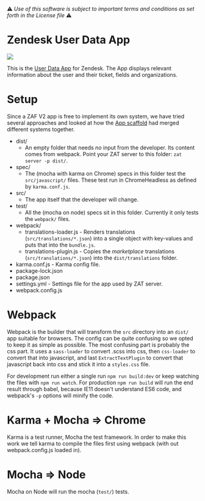 :warning: *Use of this software is subject to important terms and conditions as set forth in the License file* :warning:

Zendesk User Data App
===============
![](https://samson.zende.sk/projects/user_data_app/stages/production.svg?token=84457be797bb7a1e00d1f57575d5112a)

This is the [User Data App](https://www.zendesk.com/apps/user-data) for Zendesk. The App displays relevant information about the user and their ticket, fields and organizations.

Setup
===============
Since a ZAF V2 app is free to implement its own system, we have tried several approaches and looked at how the [App scaffold](https://github.com/zendesk/app_scaffold) had merged different systems together.

* dist/
  * An empty folder that needs *no* input from the developer. Its content comes from webpack. Point your ZAT server to this folder: `zat server -p dist/`.
* spec/
  * The (mocha with karma on Chrome) specs in this folder test the `src/javascript/` files. These test run in ChromeHeadless as defined by `karma.conf.js`.
* src/
  * The app itself that the developer will change.
* test/
  * All the (mocha on node) specs sit in this folder. Currently it only tests the `webpack/` files.
* webpack/
  * translations-loader.js - Renders translations (`src/translations/*.json`) into a single object with key-values and puts that into the `bundle.js`.
  * translations-plugin.js - Copies the *marketplace* translations (`src/translations/*.json`) into the `dist/translations` folder.
* karma.conf.js - Karma config file.
* package-lock.json
* package.json
* settings.yml - Settings file for the app used by ZAT server.
* webpack.config.js

Webpack
===============
Webpack is the builder that will transform the `src` directory into an `dist/` app suitable for browsers. The config can be quite confusing so we opted to keep it as simple as possible. The most confusing part is probably the css part. It uses a `sass-loader` to convert .scss into css, then `css-loader` to convert that into javascript, and last `ExtractTextPlugin` to convert that javascript back into css and stick it into a `styles.css` file.

For development run either a single run `npm run build:dev` or keep watching the files with `npm run watch`. For production `npm run build` will run the end result through babel, because IE11 doesn't understand ES6 code, and webpack's `-p` options will minify the code.

Karma + Mocha => Chrome
===============
Karma is a test runner, Mocha the test framework. In order to make this work we tell karma to compile the files first using webpack (with out webpack.config.js loaded in).

Mocha => Node
===============
Mocha on Node will run the mocha (`test/`) tests.
